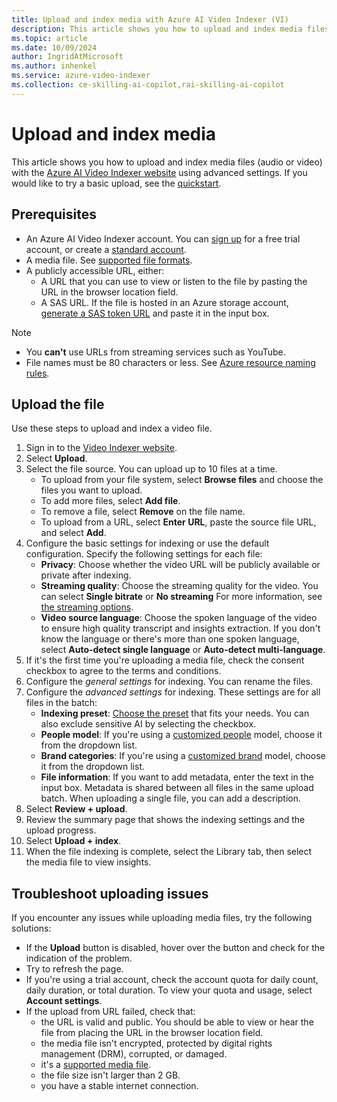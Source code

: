 ```yaml
---
title: Upload and index media with Azure AI Video Indexer (VI)
description: This article shows you how to upload and index media files (audio or video) with the Azure AI Video Indexer website using advanced settings.
ms.topic: article
ms.date: 10/09/2024
author: IngridAtMicrosoft
ms.author: inhenkel
ms.service: azure-video-indexer
ms.collection: ce-skilling-ai-copilot,rai-skilling-ai-copilot
---
```


# Upload and index media

This article shows you how to upload and index media files (audio or video) with the [Azure AI Video Indexer website](https://aka.ms/vi-portal-link) using advanced settings. If you would like to try a basic upload, see the [quickstart](try-vi-web-portal-quickstart.md).

## Prerequisites

- An Azure AI Video Indexer account. You can [sign up](https://aka.ms/vi-portal-link) for a free trial account, or create a [standard account](accounts-overview.md).
- A media file. See [supported file formats](avi-support-matrix.md?branch=pr-en-us-272#supported-file-formats).
- A publicly accessible URL, either:
    - A URL that you can use to view or listen to the file by pasting the URL in the browser location field.
    - A SAS URL. If the file is hosted in an Azure storage account, [generate a SAS token URL](/azure/ai-services/document-intelligence/create-sas-tokens?view=form-recog-3.0.0&preserve-view=true) and paste it in the input box. 

> [!NOTE]
> - You **can't** use URLs from streaming services such as YouTube.
> - File names must be 80 characters or less. See [Azure resource naming rules](/azure/azure-resource-manager/management/resource-name-rules).

## Upload the file

Use these steps to upload and index a video file. 

1. Sign in to the [Video Indexer website](https://aka.ms/vi-portal-link).
1. Select **Upload**.
1. Select the file source. You can upload up to 10 files at a time.
    - To upload from your file system, select **Browse files** and choose the files you want to upload. 
    - To add more files, select **Add file**. 
    - To remove a file, select **Remove** on the file name.
    - To upload from a URL, select **Enter URL**, paste the source file URL, and select **Add**.
1. Configure the basic settings for indexing or use the default configuration. Specify the following settings for each file:
    - **Privacy**: Choose whether the video URL will be publicly available or private after indexing.
    - **Streaming quality**: Choose the streaming quality for the video. You can select **Single bitrate** or **No streaming** For more information, see [the streaming options](indexing-configuration-guide.md#streaming-quality-options).
    - **Video source language**: Choose the spoken language of the video to ensure high quality transcript and insights extraction. If you don't know the language or there's more than one spoken language, select **Auto-detect single language** or **Auto-detect multi-language**.
1. If it's the first time you're uploading a media file, check the consent checkbox to agree to the terms and conditions.
1. Configure the *general settings* for indexing. You can rename the files.
1. Configure the *advanced settings* for indexing. These settings are for all files in the batch:
    - **Indexing preset**: [Choose the preset](indexing-configuration-guide.md#indexing-options) that fits your needs. You can also exclude sensitive AI by selecting the checkbox.
    - **People model**: If you're using a [customized people](customize-person-model-how-to.md) model, choose it from the dropdown list.
    - **Brand categories**: If you're using a [customized brand](customize-brands-model-how-to.md) model, choose it from the dropdown list.
    - **File information**: If you want to add metadata, enter the text in the input box. Metadata is shared between all files in the same upload batch. When uploading a single file, you can add a description.
1. Select **Review + upload**.
1. Review the summary page that shows the indexing settings and the upload progress.
1. Select **Upload + index**.
1. When the file indexing is complete, select the Library tab, then select the media file to view insights. 

## Troubleshoot uploading issues

If you encounter any issues while uploading media files, try the following solutions:

- If the **Upload** button is disabled, hover over the button and check for the indication of the problem. 
- Try to refresh the page.
- If you're using a trial account, check the account quota for daily count, daily duration, or total duration. To view your quota and usage, select **Account settings**.
- If the upload from URL failed, check that:
    - the URL is valid and public. You should be able to view or hear the file from placing the URL in the browser location field. 
    - the media file isn't encrypted, protected by digital rights management (DRM), corrupted, or damaged. 
    - it's a [supported media file](/azure/media-services/latest/encode-media-encoder-standard-formats-reference).
    - the file size isn't larger than 2 GB. 
    - you have a stable internet connection.
